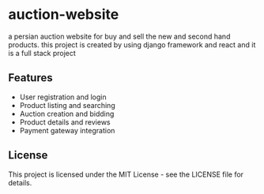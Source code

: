 # auction-website
a persian auction website for buy and sell the new and second hand products.
this project is created by using django framework and react and it is a full stack project 







## Features
- User registration and login
- Product listing and searching
- Auction creation and bidding
- Product details and reviews
- Payment gateway integration


## License
This project is licensed under the MIT License - see the LICENSE file for details.


